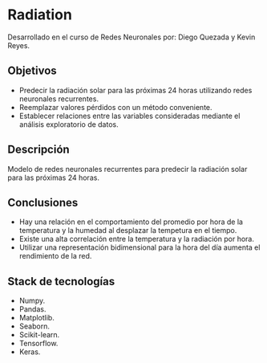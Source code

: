 # Radiation
Desarrollado en el curso de Redes Neuronales por: Diego Quezada y Kevin Reyes.
## Objetivos
- Predecir la radiación solar para las próximas 24 horas utilizando redes neuronales recurrentes.
- Reemplazar valores pérdidos con un método conveniente.
- Establecer relaciones entre las variables consideradas mediante el análisis exploratorio de datos.

## Descripción
Modelo de redes neuronales recurrentes para predecir la radiación solar para las próximas 24 horas.

## Conclusiones
- Hay una relación en el comportamiento del promedio por hora de la temperatura y la humedad al desplazar la tempetura en el tiempo.
- Existe una alta correlación entre la temperatura y la radiación por hora.
- Utilizar una representación bidimensional para la hora del día aumenta el rendimiento de la red.

## Stack de tecnologías
- Numpy.
- Pandas.
- Matplotlib.
- Seaborn.
- Scikit-learn.
- Tensorflow.
- Keras.